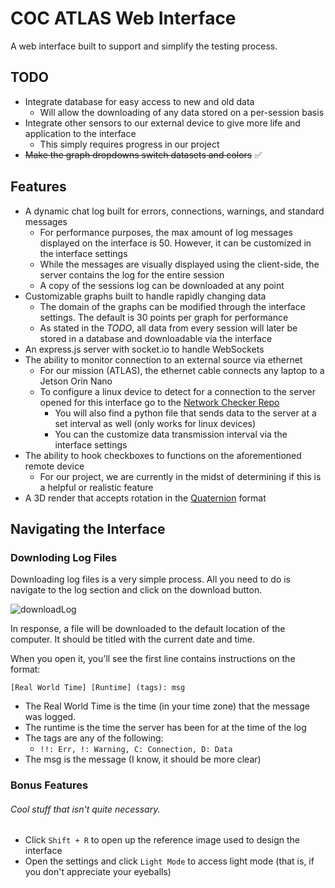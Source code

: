 # COC ATLAS Web Interface

A web interface built to support and simplify the testing process.

## TODO
- Integrate database for easy access to new and old data
  - Will allow the downloading of any data stored on a per-session basis
- Integrate other sensors to our external device to give more life and application to the interface
  - This simply requires progress in our project
- ~~Make the graph dropdowns switch datasets and colors~~ ✅

## Features
- A dynamic chat log built for errors, connections, warnings, and standard messages
  - For performance purposes, the max amount of log messages displayed on the interface is 50. However, it can be customized in the interface settings 
  - While the messages are visually displayed using the client-side, the server contains the log for the entire session
  - A copy of the sessions log can be downloaded at any point 
- Customizable graphs built to handle rapidly changing data
  - The domain of the graphs can be modified through the interface settings. The default is 30 points per graph for performance
  - As stated in the *TODO*, all data from every session will later be stored in a database and downloadable via the interface
- An express.js server with socket.io to handle WebSockets
- The ability to monitor connection to an external source via ethernet
  - For our mission (ATLAS), the ethernet cable connects any laptop to a Jetson Orin Nano
  - To configure a linux device to detect for a connection to the server opened for this interface go to the [Network Checker Repo](https://github.com/CameronD35/networkDaemon)
    - You will also find a python file that sends data to the server at a set interval as well (only works for linux devices)
    - You can the customize data transmission interval via the interface settings
- The ability to hook checkboxes to functions on the aforementioned remote device
  - For our project, we are currently in the midst of determining if this is a helpful or realistic feature
- A 3D render that accepts rotation in the [Quaternion](https://en.wikipedia.org/wiki/Quaternion) format


## Navigating the Interface

### Downloding Log Files

Downloading log files is a very simple process. All you need to do is navigate to the log section and click on the download button.

  ![downloadLog](https://github.com/user-attachments/assets/975a75bb-37f7-48e1-9c69-6b1456194f66)

In response, a file will be downloaded to the default location of the computer. It should be titled with the current date and time.

When you open it, you'll see the first line contains instructions on the format:
  
``` [Real World Time] [Runtime] (tags): msg ```
- The Real World Time is the time (in your time zone) that the message was logged.
- The runtime is the time the server has been for at the time of the log
- The tags are any of the following:
  - ``` !!: Err, !: Warning, C: Connection, D: Data ```
- The msg is the message (I know, it should be more clear)

### Bonus Features 
###### Cool stuff that isn't quite necessary.

- Click ``` Shift + R ``` to open up the reference image used to design the interface
- Open the settings and click ` Light Mode ` to access light mode (that is, if you don't appreciate your eyeballs)
